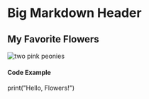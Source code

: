# Big Markdown Header

## My Favorite Flowers 

![two pink peonies](https://github.com/user-attachments/assets/6259b60b-6446-486a-8055-cb405c445c83)

#### Code Example 

print("Hello, Flowers!")








